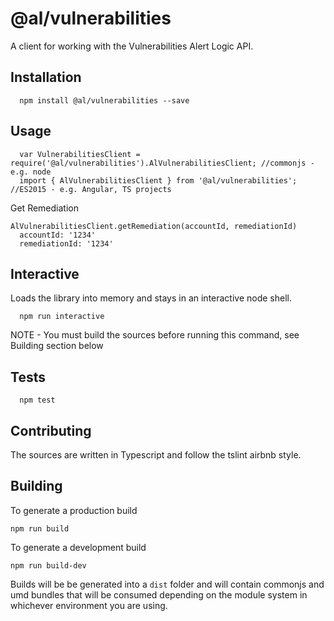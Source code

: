   @al/vulnerabilities
=========

A client for working with the Vulnerabilities Alert Logic API.


## Installation

      npm install @al/vulnerabilities --save

## Usage

      var VulnerabilitiesClient = require('@al/vulnerabilities').AlVulnerabilitiesClient; //commonjs - e.g. node
      import { AlVulnerabilitiesClient } from '@al/vulnerabilities'; //ES2015 - e.g. Angular, TS projects

  Get Remediation

    AlVulnerabilitiesClient.getRemediation(accountId, remediationId)
      accountId: '1234'
      remediationId: '1234' 

## Interactive

  Loads the library into memory and stays in an interactive node shell.
  
      npm run interactive

  NOTE - You must build the sources before running this command, see Building section below

## Tests

      npm test

## Contributing

The sources are written in Typescript and follow the tslint airbnb style.

## Building

To generate a production build

    npm run build

To generate a development build

    npm run build-dev

Builds will be be generated into a `dist` folder and will contain commonjs and umd bundles that will be consumed depending on the module system in whichever environment you are using.
